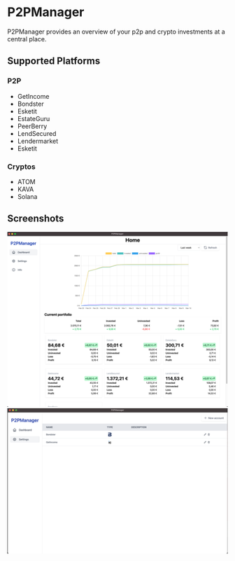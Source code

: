 # P2PManager

P2PManager provides an overview of your p2p and crypto investments at a central place.

## Supported Platforms

### P2P

- GetIncome
- Bondster
- Esketit
- EstateGuru
- PeerBerry
- LendSecured
- Lendermarket
- Esketit

### Cryptos

- ATOM
- KAVA
- Solana

## Screenshots

![Overview](https://raw.githubusercontent.com/exAphex/p2pmanager/main/assets/overview.png)
![Settings](https://raw.githubusercontent.com/exAphex/p2pmanager/main/assets/settings.png)
